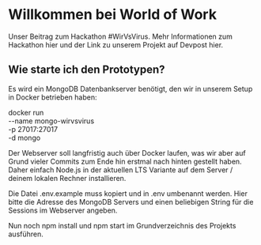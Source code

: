 # Willkommen bei World of Work
Unser Beitrag zum Hackathon #WirVsVirus. Mehr Informationen zum Hackathon hier und der Link zu unserem Projekt auf Devpost hier.


## Wie starte ich den Prototypen?
Es wird ein MongoDB Datenbankserver benötigt, den wir in unserem Setup in Docker betrieben haben:


docker run \
  --name mongo-wirvsvirus \
  -p 27017:27017 \
  -d mongo

Der Webserver soll langfristig auch über Docker laufen, was wir aber auf Grund vieler Commits zum Ende hin erstmal nach hinten gestellt haben. 
Daher einfach Node.js in der aktuellen LTS Variante auf dem Server / deinem lokalen Rechner installieren.

Die Datei .env.example muss kopiert und in .env umbenannt werden. Hier bitte die Adresse des MongoDB Servers und einen beliebigen String für die Sessions im Webserver angeben.

Nun noch npm install und npm start im Grundverzeichnis des Projekts ausführen.
